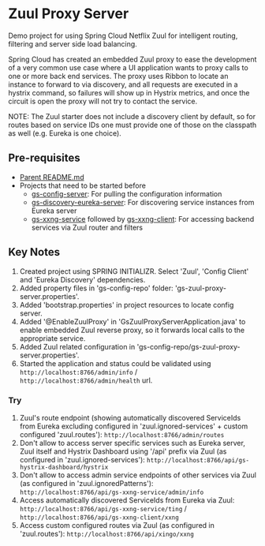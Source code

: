 # Zuul Proxy Server

Demo project for using Spring Cloud Netflix Zuul for intelligent routing, filtering and server side load balancing.

Spring Cloud has created an embedded Zuul proxy to ease the development of a very common use case where a UI application wants to proxy calls to one or more back end services. The proxy uses Ribbon to locate an instance to forward to via discovery, and all requests are executed in a hystrix command, so failures will show up in Hystrix metrics, and once the circuit is open the proxy will not try to contact the service.

NOTE: The Zuul starter does not include a discovery client by default, so for routes based on service IDs one must provide one of those on the classpath as well (e.g. Eureka is one choice). 

## Pre-requisites

* [Parent README.md](../README.md)
* Projects that need to be started before
	- [gs-config-server](../gs-config-server/README.md): For pulling the configuration information
	- [gs-discovery-eureka-server](../gs-discovery-eureka-server/README.md): For discovering service instances from Eureka server
	- [gs-xxng-service](../gs-xxng-service/README.md) followed by [gs-xxng-client](../gs-xxng-client/README.md): For accessing backend services via Zuul router and filters

## Key Notes

1. Created project using SPRING INITIALIZR. Select 'Zuul', 'Config Client' and 'Eureka Discovery' dependencies.
2. Added property files in 'gs-config-repo' folder: 'gs-zuul-proxy-server.properties'.
3. Added 'bootstrap.properties' in project resources to locate config server.
4. Added '@EnableZuulProxy' in 'GsZuulProxyServerApplication.java' to enable embedded Zuul reverse proxy, so it forwards local calls to the appropriate service.
5. Added Zuul related configuration in 'gs-config-repo/gs-zuul-proxy-server.properties'.
6. Started the application and status could be validated using `http://localhost:8766/admin/info` / `http://localhost:8766/admin/health` url.

### Try

1. Zuul's route endpoint (showing automatically discovered ServiceIds from Eureka excluding configured in 'zuul.ignored-services' + custom configured 'zuul.routes'): `http://localhost:8766/admin/routes`
2. Don't allow to access server specific services such as Eureka server, Zuul itself and Hystrix Dashboard using '/api' prefix via Zuul (as configured in 'zuul.ignored-services'): `http://localhost:8766/api/gs-hystrix-dashboard/hystrix`
3. Don't allow to access admin service endpoints of other services via Zuul (as configured in 'zuul.ignoredPatterns'): `http://localhost:8766/api/gs-xxng-service/admin/info`
4. Access automatically discovered ServiceIds from Eureka via Zuul: `http://localhost:8766/api/gs-xxng-service/ting` / `http://localhost:8766/api/gs-xxng-client/xxng`
5. Access custom configured routes via Zuul (as configured in 'zuul.routes'): `http://localhost:8766/api/xingo/xxng`